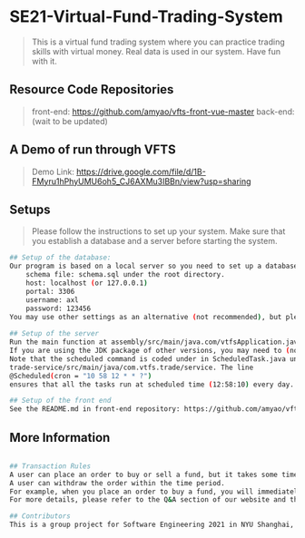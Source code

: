 # SE21-Virtual-Fund-Trading-System
> This is a virtual fund trading system where you can practice trading skills with virtual money. Real data is used in our system. Have fun with it. 

## Resource Code Repositories
> front-end: https://github.com/amyao/vfts-front-vue-master
> back-end: (wait to be updated)

## A Demo of run through VFTS
> Demo Link: https://drive.google.com/file/d/1B-FMyru1hPhyUMU6oh5_CJ6AXMu3IBBn/view?usp=sharing

## Setups
> Please follow the instructions to set up your system. Make sure that you establish a database and a server before starting the system.

``` bash
## Setup of the database:
Our program is based on a local server so you need to set up a database before running the program. Our database has the following settings, please strictly follow the properties for a smooth installation:
	schema file: schema.sql under the root directory.
	host: localhost (or 127.0.0.1)
	portal: 3306
	username: axl
	password: 123456	
You may use other settings as an alternative (not recommended), but please make sure that you change the properties at application.properties under the assembly directory and all the mybatis-config.xml files located at the two directories: java.com.vtfs.trade and src.test.resources of each of the two modules (trade-service and order-service). 
	
## Setup of the server
Run the main function at assembly/src/main/java.com/vtfsApplication.java to start the server. Please note that our program uses JDK of version 15.0.2. If you are using IntelliJ IDEA, you can download the package in the Project Structure section. Simply click on the SDKs on the left-handed side and click on the ＋ sign on the left corner, and you can follow the instructions to download the package.
If you are using the JDK package of other versions, you may need to (not recommended) change all the properties coded in the following six pop.xml files under trade-api, trade-rest, trade-service, user-api, user-rest, user-service, respectively.
Note that the scheduled command is coded under in ScheduledTask.java under directory
trade-service/src/main/java/com.vtfs.trade/service. The line 
@Scheduled(cron = "10 58 12 * * ?")
ensures that all the tasks run at scheduled time (12:58:10) every day. At this time, all the orders will be transformed to trades, with your yield calculated and updated. We use this setting for simulating a real trade case, but you can change the parameters as you wish for fun. Parameters are of the type ss,mm,hh,dd,MM. For detailed instructions, please refer to the article https://support.huaweicloud.com/roma_faq/fdi-faq-190626001.html 

## Setup of the front end
See the README.md in front-end repository: https://github.com/amyao/vfts-front-vue-master

```

## More Information

``` bash

## Transaction Rules
A user can place an order to buy or sell a fund, but it takes some time for the order to convert into a trade.
A user can withdraw the order within the time period. 
For example, when you place an order to buy a fund, you will immediately see your order record, but you may need to wait for a while before you can find the fund in your holding list. 
For more details, please refer to the Q&A section of our website and the detailed instructions when you request to buy or sell a fund. 

## Contributors
This is a group project for Software Engineering 2021 in NYU Shanghai, by Amy, Axl, Sunny and Zixiao.

```
